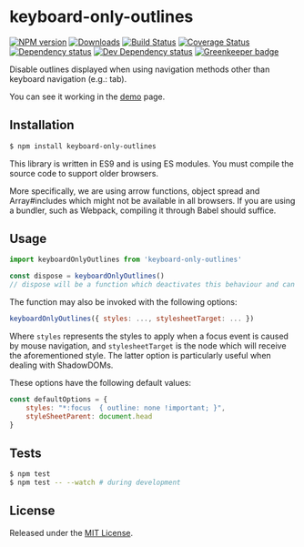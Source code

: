 # keyboard-only-outlines

[![NPM version][npm-image]][npm-url] [![Downloads][downloads-image]][npm-url] [![Build Status][travis-image]][travis-url] [![Coverage Status][codecov-image]][codecov-url] [![Dependency status][david-dm-image]][david-dm-url] [![Dev Dependency status][david-dm-dev-image]][david-dm-dev-url] [![Greenkeeper badge][greenkeeper-image]][greenkeeper-url]

[npm-url]:https://npmjs.org/package/keyboard-only-outlines
[downloads-image]:https://img.shields.io/npm/dm/keyboard-only-outlines.svg
[npm-image]:https://img.shields.io/npm/v/keyboard-only-outlines.svg
[travis-url]:https://travis-ci.org/moxystudio/js-keyboard-only-outlines
[travis-image]:http://img.shields.io/travis/moxystudio/js-keyboard-only-outlines/master.svg
[codecov-url]:https://codecov.io/gh/moxystudio/js-keyboard-only-outlines
[codecov-image]:https://img.shields.io/codecov/c/github/moxystudio/js-keyboard-only-outlines/master.svg
[david-dm-url]:https://david-dm.org/moxystudio/js-keyboard-only-outlines
[david-dm-image]:https://img.shields.io/david/moxystudio/js-keyboard-only-outlines.svg
[david-dm-dev-url]:https://david-dm.org/moxystudio/js-keyboard-only-outlines?type=dev
[david-dm-dev-image]:https://img.shields.io/david/dev/moxystudio/js-keyboard-only-outlines.svg
[greenkeeper-image]:https://badges.greenkeeper.io/moxystudio/js-keyboard-only-outlines.svg
[greenkeeper-url]:https://greenkeeper.io/

Disable outlines displayed when using navigation methods other than keyboard navigation (e.g.: tab).

You can see it working in the [demo](https://moxystudio.github.io/js-keyboard-only-outlines/demo/) page.

## Installation

```sh
$ npm install keyboard-only-outlines
```

This library is written in ES9 and is using ES modules. You must compile the source code to support older browsers.

More specifically, we are using arrow functions, object spread and Array#includes which might not be available in all browsers. If you are using a bundler, such as Webpack, compiling it through Babel should suffice.

## Usage

```js
import keyboardOnlyOutlines from 'keyboard-only-outlines'

const dispose = keyboardOnlyOutlines()
// dispose will be a function which deactivates this behaviour and can be called at any time

```

The function may also be invoked with the following options: 

```js
keyboardOnlyOutlines({ styles: ..., stylesheetTarget: ... })
```

Where `styles` represents the styles to apply when a focus event is caused by mouse navigation, and `stylesheetTarget` is the node which will receive the aforementioned style. The latter option is particularly useful when dealing with ShadowDOMs.

These options have the following default values: 

```js
const defaultOptions = {
    styles: "*:focus  { outline: none !important; }",
    styleSheetParent: document.head
}
```

## Tests

```sh
$ npm test
$ npm test -- --watch # during development
```


## License

Released under the [MIT License](http://www.opensource.org/licenses/mit-license.php).
